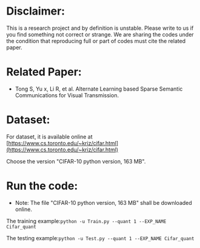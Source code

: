 # Disclaimer:

This is a research project and by definition is unstable. Please write to us if you find something not correct or strange. We are sharing the codes under the condition that reproducing full or part of codes must cite the related paper.



# Related Paper:

- Tong S, Yu x, Li R, et al. Alternate Learning based Sparse Semantic Communications for Visual Transmission. 



# Dataset:

For dataset, it is available online at [https://www.cs.toronto.edu/~kriz/cifar.html](https://www.cs.toronto.edu/~kriz/cifar.html)

Choose the version "CIFAR-10 python version, 163 MB".



# Run the code:

- Note: The file "CIFAR-10 python version, 163 MB" shall be downloaded online. 

The training example:`python -u Train.py --quant 1 --EXP_NAME Cifar_quant` 

The testing example:`python -u Test.py --quant 1 --EXP_NAME Cifar_quant`

